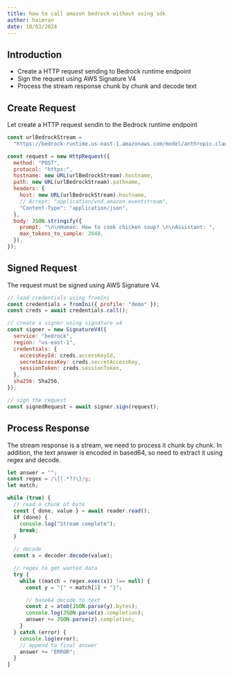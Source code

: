 ```yaml
---
title: how to call amazon bedrock without using sdk
author: haimran
date: 10/03/2024
---
```


## Introduction

- Create a HTTP request sending to Bedrock runtime endpoint
- Sign the request using AWS Signature V4
- Process the stream response chunk by chunk and decode text

## Create Request

Let create a HTTP request sendin to the Bedrock runtime endpoint

```js
const urlBedrockStream =
  "https://bedrock-runtime.us-east-1.amazonaws.com/model/anthropic.claude-v2/invoke-with-response-stream";

const request = new HttpRequest({
  method: "POST",
  protocol: "https:",
  hostname: new URL(urlBedrockStream).hostname,
  path: new URL(urlBedrockStream).pathname,
  headers: {
    host: new URL(urlBedrockStream).hostname,
    // Accept: "application/vnd.amazon.eventstream",
    "Content-Type": "application/json",
  },
  body: JSON.stringify({
    prompt: "\n\nHuman: How to cook chicken soup? \n\nAssistant: ",
    max_tokens_to_sample: 2048,
  }),
});
```

## Signed Request

The request must be signed using AWS Signature V4.

```js
// load credentials using fromIni
const credentials = fromIni({ profile: "demo" });
const creds = await credentials.call();

// create a signer using signature v4
const signer = new SignatureV4({
  service: "bedrock",
  region: "us-east-1",
  credentials: {
    accessKeyId: creds.accessKeyId,
    secretAccessKey: creds.secretAccessKey,
    sessionToken: creds.sessionToken,
  },
  sha256: Sha256,
});

// sign the request
const signedRequest = await signer.sign(request);
```

## Process Response

The stream response is a stream, we need to process it chunk by chunk. In addition, the text answer is encoded in based64, so need to extract it using regex and decode.

```js
let answer = "";
const regex = /\{(.*?)\}/g;
let match;

while (true) {
  // read a chunk of byte
  const { done, value } = await reader.read();
  if (done) {
    console.log("Stream complete");
    break;
  }

  // decode
  const x = decoder.decode(value);

  // regex to get wanted data
  try {
    while ((match = regex.exec(x)) !== null) {
      const y = "{" + match[1] + "}";

      // base64 decode to text
      const z = atob(JSON.parse(y).bytes);
      console.log(JSON.parse(z).completion);
      answer += JSON.parse(z).completion;
    }
  } catch (error) {
    console.log(error);
    // append to final answer
    answer += "ERROR";
  }
}
```
